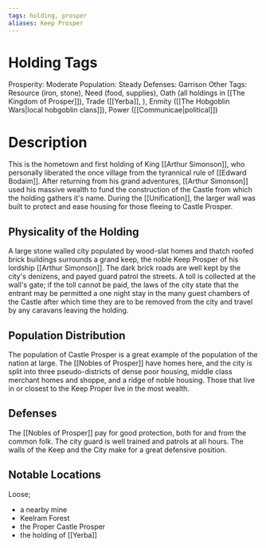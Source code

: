 ```yaml
---
tags: holding, prosper
aliases: Keep Prosper
---
```


# Holding Tags
Prosperity: Moderate 
Population: Steady 
Defenses: Garrison
Other Tags: Resource (iron, stone), Need (food, supplies), Oath (all holdings in [[The Kingdom of Prosper]]), Trade ([[Yerba]], ), Enmity ([[The Hobgoblin Wars|local hobgoblin clans]]), Power ([[Communicae|political]])

# Description
This is the hometown and first holding of King [[Arthur Simonson]], who personally liberated the once village from the tyrannical rule of [[Edward Bodaim]]. After returning from his grand adventures, [[Arthur Simonson]] used his massive wealth to fund the construction of the Castle from which the holding gathers it's name. During the [[Unification]], the larger wall was built to protect and ease housing for those fleeing to Castle Prosper.

## Physicality of the Holding
A large stone walled city populated by wood-slat homes and thatch roofed brick buildings surrounds a grand keep, the noble Keep Prosper of his lordship [[Arthur Simonson]]. The dark brick roads are well kept by the city's denizens, and payed guard patrol the streets. A toll is collected at the wall's gate; if the toll cannot be paid, the laws of the city state that the entrant may be permitted a one night stay in the many guest chambers of the Castle after which time they are to be removed from the city and travel by any caravans leaving the holding.

## Population Distribution
The population of Castle Prosper is a great example of the population of the nation at large. The [[Nobles of Prosper]] have homes here, and the city is split into three pseudo-districts of dense poor housing, middle class merchant homes and shoppe, and a ridge of noble housing. Those that live in or closest to the Keep Proper live in the most wealth.

## Defenses
The [[Nobles of Prosper]] pay for good protection, both for and from the common folk. The city guard is well trained and patrols at all hours. The walls of the Keep and the City make for a great defensive position.

## Notable Locations
Loose;
- a nearby mine
- Keelram Forest
- the Proper Castle Prosper
- the holding of [[Yerba]]